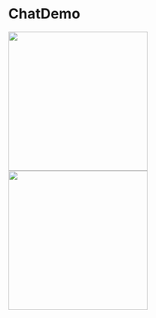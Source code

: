 # ChatDemo



<img src="https://github.com/mengi/Android/blob/master/ChatDemo/screenshot/Screenshot_2017-04-01-17-27-54.png" width="280"> <img src="https://github.com/mengi/Android/blob/master/ChatDemo/screenshot/Screenshot_2017-04-01-17-28-05.png" width="280">
